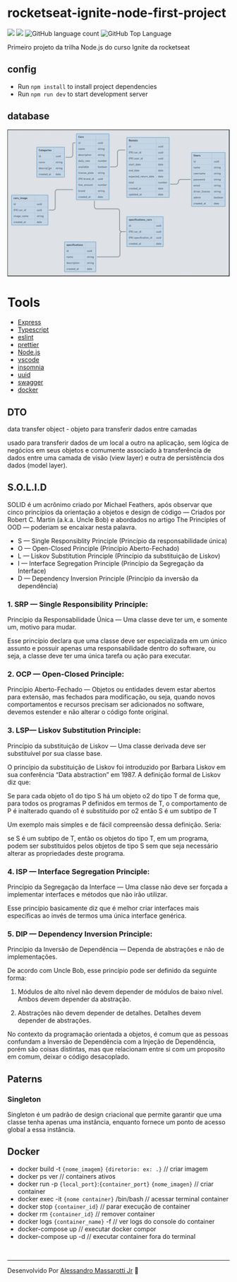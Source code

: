 # rocketseat-ignite-node-first-project


<p>
  <img src="https://img.shields.io/badge/made%20by-Alessandro%20Massarotti%20Jr-90c53f?style=flat-square">
  <img src="https://img.shields.io/badge/Node.js-16.17.0-90c53f?style=flat-square">
  <img alt="GitHub language count" src="https://img.shields.io/github/languages/count/alessandro-massarotti-Jr/rocketseat-ignite-node-first-project?color=90c53f&style=flat-square">
  <img alt="GitHub Top Language" src="https://img.shields.io/github/languages/top/alessandro-massarotti-Jr/rocketseat-ignite-node-first-project?color=90c53f&style=flat-square">
</p>

Primeiro projeto da trilha Node.js do curso Ignite da rocketseat


## config

 - Run `npm install` to install project dependencies
 - Run `npm run dev` to start development server

## database

 <img src="./diagram.png" alt="diagrama">

# Tools

 - [Express](https://expressjs.com/)
 - [Typescript](https://www.typescriptlang.org/)
 - [eslint](https://eslint.org/)
 - [prettier](https://prettier.io/)
 - [Node.js](https://nodejs.org/en/docs/)
 - [vscode](https://code.visualstudio.com/)
 - [insomnia](https://insomnia.rest/)
 - [uuid](https://www.npmjs.com/package/uuid)
 - [swagger](https://swagger.io/)
 - [docker](https://www.docker.com/)


## DTO

data transfer object - objeto para transferir dados entre camadas

usado para transferir dados de um local a outro na aplicação, sem lógica de negócios em seus objetos e comumente associado à transferência de dados entre uma camada de visão (view layer) e outra de persistência dos dados (model layer).

## S.O.L.I.D

SOLID é um acrônimo criado por Michael Feathers, após observar que cinco princípios da orientação a objetos e design de código — Criados por Robert C. Martin (a.k.a. Uncle Bob) e abordados no artigo The Principles of OOD — poderiam se encaixar nesta palavra.

 - S — Single Responsiblity Principle (Princípio da responsabilidade única)
 - O — Open-Closed Principle (Princípio Aberto-Fechado)
 - L — Liskov Substitution Principle (Princípio da substituição de Liskov)
 - I — Interface Segregation Principle (Princípio da Segregação da Interface)
 - D — Dependency Inversion Principle (Princípio da inversão da dependência)

### 1. SRP — Single Responsibility Principle:

Princípio da Responsabilidade Única — Uma classe deve ter um, e somente um, motivo para mudar.

Esse princípio declara que uma classe deve ser especializada em um único assunto e possuir apenas uma responsabilidade dentro do software, ou seja, a classe deve ter uma única tarefa ou ação para executar.


### 2. OCP — Open-Closed Principle:
 
Princípio Aberto-Fechado — Objetos ou entidades devem estar abertos para extensão, mas fechados para modificação, ou seja, quando novos comportamentos e recursos precisam ser adicionados no software, devemos estender e não alterar o código fonte original.

### 3. LSP— Liskov Substitution Principle:

Princípio da substituição de Liskov — Uma classe derivada deve ser substituível por sua classe base.

O princípio da substituição de Liskov foi introduzido por Barbara Liskov em sua conferência “Data abstraction” em 1987. A definição formal de Liskov diz que:

Se para cada objeto o1 do tipo S há um objeto o2 do tipo T de forma que, para todos os programas P definidos em termos de T, o comportamento de P é inalterado quando o1 é substituído por o2 então S é um subtipo de T

Um exemplo mais simples e de fácil compreensão dessa definição. Seria:

se S é um subtipo de T, então os objetos do tipo T, em um programa, podem ser substituídos pelos objetos de tipo S sem que seja necessário alterar as propriedades deste programa.


### 4. ISP — Interface Segregation Principle:
   
Princípio da Segregação da Interface — Uma classe não deve ser forçada a implementar interfaces e métodos que não irão utilizar.

Esse princípio basicamente diz que é melhor criar interfaces mais específicas ao invés de termos uma única interface genérica.

### 5. DIP — Dependency Inversion Principle:
   
Princípio da Inversão de Dependência — Dependa de abstrações e não de implementações.

De acordo com Uncle Bob, esse princípio pode ser definido da seguinte forma:

1. Módulos de alto nível não devem depender de módulos de baixo nível. Ambos devem depender da abstração.

2. Abstrações não devem depender de detalhes. Detalhes devem depender de abstrações.

No contexto da programação orientada a objetos, é comum que as pessoas confundam a Inversão de Dependência com a Injeção de Dependência, porém são coisas distintas, mas que relacionam entre si com um proposito em comum, deixar o código desacoplado.

## Paterns

### Singleton

Singleton é um padrão de design criacional que permite garantir que uma classe tenha apenas uma instância, enquanto fornece um ponto de acesso global a essa instância.

## Docker

 -  docker build -t `{nome_imagem}` `{diretorio: ex: .}` // criar imagem
 -  docker ps ver // containers ativos
 -  docker run -p `{local_port}`:`{container_port}` `{nome_imagen}` // criar container
 -  docker exec -it `{nome container}` /bin/bash // acessar terminal container
 -  docker stop `{container_id}` // parar execução de container
 -  docker rm `{container_id}` // remover container
 -  docker logs `{container_name}` -f // ver logs do console do container
 -  docker-compose up // executar docker compor
 -  docker-compose up -d // executar container fora do terminal

<br>

---

Desenvolvido Por [Alessandro Massarotti Jr](https://github.com/alessandro-massarotti-jr) 🤖